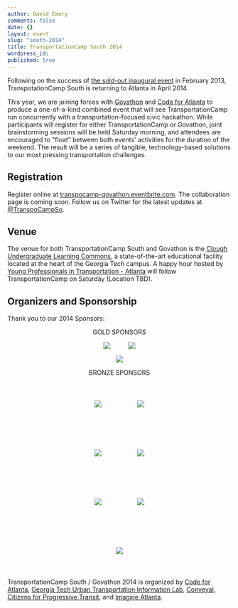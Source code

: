 ```yaml
---
author: David Emory
comments: false
date: {}
layout: event
slug: "south-2014"
title: TransportationCamp South 2014
wordpress_id: 
published: true
---
```


Following on the success of [the sold-out inaugural event](http://clatl.com/freshloaf/archives/2013/02/13/transportationcamp-south-is-a-wonks-heaven) in February 2013, TranspotationCamp South is returning to Atlanta in April 2014.

This year, we are joining forces with [Govathon](http://govathon.com/) and [Code for Atlanta](http://www.codeforatlanta.org/) to produce a one-of-a-kind combined event that will see TransportationCamp run concurrently with a transportation-focused civic hackathon. While participants will register for either TransportationCamp or Govathon, joint brainstorming sessions will be held Saturday morning, and attendees are encouraged to "float" between both events' activities for the duration of the weekend. The result will be a series of tangible, technology-based solutions to our most pressing transportation challenges. 

## Registration

Register online at [transpocamp-govathon.eventbrite.com](https://transpocamp-govathon.eventbrite.com). The collaboration page is coming soon. Follow us on Twitter for the latest updates at [@TranspoCampSo](https://twitter.com/transpocampso).

## Venue

The venue for both TransportationCamp South and Govathon is the [Clough Undergraduate Learning Commons](http://clough.gatech.edu/), a state-of-the-art educational facility located at the heart of the Georgia Tech campus. A happy hour hosted by [Young Professionals in Transportation - Atlanta](http://yptransportation.org/chapters/atlanta/) will follow TransportationCamp on Saturday (Location TBD).

## Organizers and Sponsorship

Thank you to our 2014 Sponsors:

<center>GOLD SPONSORS

<a href='http://www.google.com' target='_blank'><img src = "https://evbdn.eventbrite.com/s3-s3/eventlogos/23389130/googlelogo.png" style='vertical-align:middle; margin-right: 40px;'></a><a href='http://www.mailchimp.com' target='_blank'><img src = "https://evbdn.eventbrite.com/s3-s3/eventlogos/23389130/mailchimplogo.png" style='vertical-align:middle'></a>

<a href='http://www.nctspm.gatech.edu/' target='_blank'><img src = "https://evbdn.eventbrite.com/s3-s3/eventlogos/23389130/nctspmlogo.png" style='vertical-align:middle'></a>


BRONZE SPONSORS

<a href='http://www.airsage.com' target='_blank'><img src = "https://evbdn.eventbrite.com/s3-s3/eventlogos/23389130/airsagelogo.png" style='vertical-align:middle; margin: 40px;'></a><a href='http://www.atlantaregional.com' target='_blank'><img src = "https://evbdn.eventbrite.com/s3-s3/eventlogos/23389130/arclogo.png" style='vertical-align:middle; margin: 40px;'></a>

<a href='http://www.camsys.com' target='_blank'><img src = "https://evbdn.eventbrite.com/s3-s3/eventlogos/23389130/camsyslogo.png" style='vertical-align:middle; margin: 40px;'></a><a href='http://www.kwanzahall.com' target='_blank'><img src = "https://evbdn.eventbrite.com/s3-s3/eventlogos/23389130/kwanzalogo.png" style='vertical-align:middle; margin: 40px;'></a>

<a href='http://www.nmomentum.com' target='_blank'><img src = "https://evbdn.eventbrite.com/s3-s3/eventlogos/23389130/nmomentumlogo.png" style='vertical-align:middle; margin: 40px;'></a><a href='http://www.sierraclub.org' target='_blank'><img src = "https://evbdn.eventbrite.com/s3-s3/eventlogos/23389130/sclogo.png" style='vertical-align:middle; margin: 40px;'></a>

<a href='http://www.ridecell.com' target='_blank'><img src = "https://evbdn.eventbrite.com/s3-s3/eventlogos/23389130/ridecelllogo-1.png" style='vertical-align:middle; margin: 40px;'></a>


</center>


TransportationCamp South / Govathon 2014 is organized by [Code for Atlanta](http://www.codeforatlanta.org/), [Georgia Tech Urban Transportation Information Lab](http://util.gatech.edu/), [Conveyal](http://conveyal.com/), [Citizens for Progressive Transit](http://www.cfpt.org/), and [Imagine Atlanta](http://imagineatlanta.com/).

